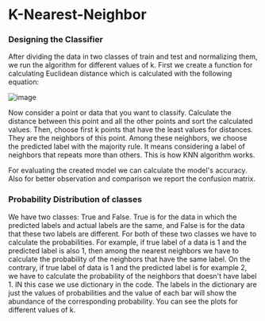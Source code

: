 # K-Nearest-Neighbor

### Designing the Classifier
After dividing the data in two classes of train and test and normalizing them, we run the algorithm for different values of k. First we create a function for calculating Euclidean distance which is calculated with the following equation:

![image](https://user-images.githubusercontent.com/125180530/218412785-02c739a1-d074-4def-8809-8743d538d113.png)

Now consider a point or data that you want to classify. Calculate the distance between this point and all the other points and sort the calculated values. Then, choose first k points that have the least values for distances. They are the neighbors of this point. Among these neighbors, we choose the predicted label with the majority rule. It means considering a label of neighbors that repeats more than others. This is how KNN algorithm works.

For evaluating the created model we can calculate the model's accuracy. Also for better observation and comparison we report the confusion matrix. 

### Probability Distribution of classes
We have two classes: True and False. True is for the data in which the predicted labels and actual labels are the same, and False is for the data that these two labels are different. For both of these two classes we have to calculate the probabilities. For example, if true label of a data is 1 and the predicted label is also 1, then among the nearest neighbors we have to calculate the probability of the neighbors that have the same label. On the contrary, if true label of data is 1 and the predicted label is for example 2, we have to calculate the probability of the neighbors that doesn't have label 1. IN this case we use dictionary in the code. The labels in the dictionary are just the values of probabilities and the value of each bar will show the abundance of the corresponding probability. You can see the plots for different values of k. 
